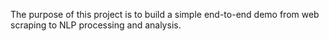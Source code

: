 The purpose of this project is to build a simple end-to-end demo from web scraping to NLP processing and analysis.
